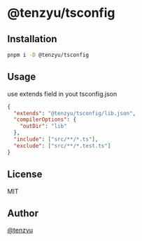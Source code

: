 # @tenzyu/tsconfig

## Installation

```sh
pnpm i -D @tenzyu/tsconfig
```

## Usage

use extends field in yout tsconfig.json

```json
{
  "extends": "@tenzyu/tsconfig/lib.json",
  "compilerOptions": {
    "outDir": "lib"
  },
  "include": ["src/**/*.ts"],
  "exclude": ["src/**/*.test.ts"]
}
```

## License

MIT

## Author

[@tenzyu](https://github.com/tenzyu)
